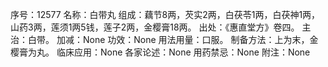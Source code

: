 序号：12577
名称：白带丸
组成：藕节8两，芡实2两，白茯苓1两，白茯神1两，山药3两，莲须1两5钱，莲子2两，金樱膏18两。
出处：《惠直堂方》卷四。
主治：白带。
加减：None
功效：None
用法用量：口服。
制备方法：上为末，金樱膏为丸。
临床应用：None
各家论述：None
用药禁忌：None
附注：None
